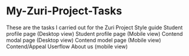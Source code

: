 # My-Zuri-Project-Tasks
These are the tasks I carried out for the Zuri Project
Style guide
Student profile page (Desktop view)
Student profile page (Mobile view)
Contend modal page (Desktop view)
Contend model page (Mobile view)
Contend/Appeal Userflow
About us (mobile view)
